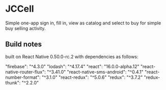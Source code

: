 # JCCell

Simple one-app sign in, fill in, view as catalog and select to buy for simple buy selling activity.

## Build notes

built on React Native 0.50.0-rc.2
with dependencies as follows:

"firebase": "^4.3.0"
"lodash": "^4.17.4"
"react": "16.0.0-alpha.12"
"react-native-router-flux": "^3.41.0"
"react-native-sms-android": "^0.4.1"
"react-number-format": "^3.1.0"
"react-redux": "^5.0.6"
"redux": "^3.7.2"
"redux-thunk": "^2.2.0"
